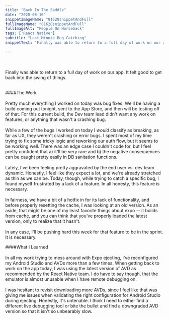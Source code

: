 ```yaml
---
title: "Back In The Saddle"
date: "2020-08-16"
snippetImageName: "81620snippetAndFull"
fullImageName: "81620snippetAndFull"
fullImageAlt: "People On Horseback"
tags: ['React Native']
subtitle: "Last Minute Bug Catching"
snippetText: "Finally was able to return to a full day of work on our app.  It felt good to get back into the swing of things."

---
```

<br>
<br>
Finally was able to return to a full day of work on our app.  It felt good to get back into the swing of things.
<br>
<br>

####The Work
<br>
<br>
Pretty much everything I worked on today was bug fixes.  We'll be having a build coming out tonight, sent to the App Store, and then will be testing off of that.  For this current build, the Dev team lead didn't want any work on features, or anything that wasn't a crashing bug.
<br>
<br>
While a few of the bugs I worked on today I <em>would</em> classify as breaking, as far as UX, they weren't crashing or error bugs.  I spent most of my time trying to fix some tricky logic and reworking our auth flow, but it seems to be working well.  There was an edge case I couldn't code for, but I feel pretty confident that a) it'll be very rare and b) the negative consequences can be caught pretty easily in DB sanitation functions.
<br>
<br>
Lately, I've been feeling pretty aggravated by the end user vs. dev team dynamic.  Honestly, I feel like they expect a lot, and we're already stretched as thin as we can be.  Today, though, while trying to catch a specific bug, I found myself frustrated by a lack of a feature.  In all honesty, this feature is necessary.
<br>
<br>
In fairness, we have a bit of a hotfix in for its lack of functionality, and before properly resetting the cache, I was looking at an old version.  As an aside, that might be one of my least favorite things about expo -- it builds from cache, and you can think that you've properly loaded the latest version, only to realize that it hasn't.
<br>
<br>
In any case, I'll be pushing hard this week for that feature to be in the sprint.  It is necessary.

####What I Learned
<br>
<br>
In all my work trying to mess around with Expo ejecting, I've reconfigured my Android Studio and AVDs more than a few times.  When getting back to work on the app today, I was using the latest version of AVD as recommended by the React Native team.  I do have to say though, that the emulator is almost unusable when I have remote debugging on.
<br>
<br>
I was hesitant to revisit downloading more AVDs, since I feel like that was giving me issues when validating the right configuration for Android Studio during ejecting.  Honestly, it's untenable.  I think I need to either find a different live debugging tool or bite the bullet and find a downgraded AVD version so that it isn't so unbearably slow.
<br>
<br>

